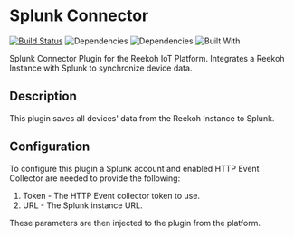 # Splunk Connector
[![Build Status](https://travis-ci.org/Reekoh/splunk-connector.svg)](https://travis-ci.org/Reekoh/splunk-connector)
![Dependencies](https://img.shields.io/david/Reekoh/splunk-connector.svg)
![Dependencies](https://img.shields.io/david/dev/Reekoh/splunk-connector.svg)
![Built With](https://img.shields.io/badge/built%20with-gulp-red.svg)

Splunk Connector Plugin for the Reekoh IoT Platform. Integrates a Reekoh Instance with Splunk to synchronize device data.

## Description
This plugin saves all devices' data from the Reekoh Instance to Splunk.

## Configuration
To configure this plugin a Splunk account and enabled HTTP Event Collector are needed to provide the following:

1. Token - The HTTP Event collector token to use.
2. URL - The Splunk instance URL.

These parameters are then injected to the plugin from the platform.